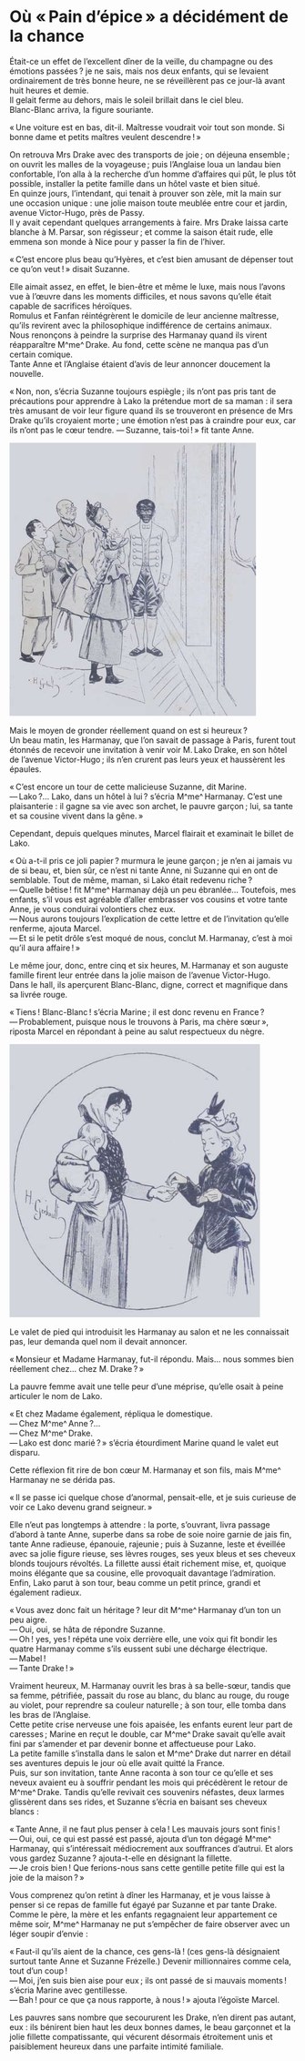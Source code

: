 # Où « Pain d’épice » a décidément de la chance

Était-ce un effet de l’excellent dîner de la veille, du champagne ou des 
émotions passées ? je ne sais, mais nos deux enfants, qui se levaient 
ordinairement de très bonne heure, ne se réveillèrent pas ce jour-là avant 
huit heures et demie.  
Il gelait ferme au dehors, mais le soleil brillait dans le ciel bleu.  
Blanc-Blanc arriva, la figure souriante.

« Une voiture est en bas, dit-il. Maîtresse voudrait voir tout son monde. 
Si bonne dame et petits maîtres veulent descendre ! »

On retrouva Mrs Drake avec des transports de joie ; on déjeuna ensemble ; 
on ouvrit les malles de la voyageuse ; puis l’Anglaise loua un landau bien 
confortable, l’on alla à la recherche d’un homme d’affaires qui pût, le plus 
tôt possible, installer la petite famille dans un hôtel vaste et bien situé.  
En quinze jours, l’intendant, qui tenait à prouver son zèle, mit la main sur 
une occasion unique : une jolie maison toute meublée entre cour et jardin, 
avenue Victor-Hugo, près de Passy.  
Il y avait cependant quelques arrangements à faire. Mrs Drake laissa carte 
blanche à M. Parsar, son régisseur ; et comme la saison était rude, elle 
emmena son monde à Nice pour y passer la fin de l’hiver.

« C’est encore plus beau qu’Hyères, et c’est bien amusant de dépenser tout 
ce qu’on veut ! » disait Suzanne.

Elle aimait assez, en effet, le bien-être et même le luxe, mais nous l’avons 
vue à l’œuvre dans les moments difficiles, et nous savons qu’elle était 
capable de sacrifices héroïques.  
Romulus et Fanfan réintégrèrent le domicile de leur ancienne maîtresse, 
qu’ils revirent avec la philosophique indifférence de certains animaux.  
Nous renonçons à peindre la surprise des Harmanay quand ils virent 
réapparaître M^me^ Drake. Au fond, cette scène ne manqua pas d’un certain 
comique.  
Tante Anne et l’Anglaise étaient d’avis de leur annoncer doucement la 
nouvelle.

« Non, non, s’écria Suzanne toujours espiègle ; ils n’ont pas pris tant 
de précautions pour apprendre à Lako la prétendue mort de sa maman : il 
sera très amusant de voir leur figure quand ils se trouveront en présence de 
Mrs Drake qu’ils croyaient morte ; une émotion n’est pas à craindre pour 
eux, car ils n’ont pas le cœur tendre.
— Suzanne, tais-toi ! » fit tante Anne.

![La famille Harmanay fit son entrée.](../images/page185.jpg)

Mais le moyen de gronder réellement quand on est si heureux ?  
Un beau matin, les Harmanay, que l’on savait de passage à Paris, furent tout 
étonnés de recevoir une invitation à venir voir M. Lako Drake, en son hôtel 
de l’avenue Victor-Hugo ; ils n’en crurent pas leurs yeux et haussèrent les 
épaules.

« C’est encore un tour de cette malicieuse Suzanne, dit Marine.  
— Lako ?… Lako, dans un hôtel à lui ? s’écria M^me^ Harmanay. C’est une 
plaisanterie : il gagne sa vie avec son archet, le pauvre garçon ; lui, sa 
tante et sa cousine vivent dans la gêne. »

Cependant, depuis quelques minutes, Marcel flairait et examinait le billet de 
Lako.

« Où a-t-il pris ce joli papier ? murmura le jeune garçon ; je n’en ai 
jamais vu de si beau, et, bien sûr, ce n’est ni tante Anne, ni Suzanne qui en 
ont de semblable. Tout de même, maman, si Lako était redevenu riche ?  
— Quelle bêtise ! fit M^me^ Harmanay déjà un peu ébranlée… Toutefois, 
mes enfants, s’il vous est agréable d’aller embrasser vos cousins et votre 
tante Anne, je vous conduirai volontiers chez eux.  
— Nous aurons toujours l’explication de cette lettre et de l’invitation qu’elle 
renferme, ajouta Marcel.  
— Et si le petit drôle s’est moqué de nous, conclut M. Harmanay, c’est à moi 
qu’il aura affaire ! »

Le même jour, donc, entre cinq et six heures, M. Harmanay et son auguste 
famille firent leur entrée dans la jolie maison de l’avenue Victor-Hugo.  
Dans le hall, ils aperçurent Blanc-Blanc, digne, correct et magnifique dans sa 
livrée rouge.

« Tiens ! Blanc-Blanc ! s’écria Marine ; il est donc revenu en 
France ?  
— Probablement, puisque nous le trouvons à Paris, ma chère sœur », 
riposta Marcel en répondant à peine au salut respectueux du nègre.  

![Suzanne était compatissante.](../images/page187.jpg)

Le valet de pied qui introduisit les Harmanay au salon et ne les connaissait 
pas, leur demanda quel nom il devait annoncer.

« Monsieur et Madame Harmanay, fut-il répondu. Mais… nous sommes bien 
réellement chez… chez M. Drake ? »

La pauvre femme avait une telle peur d’une méprise, qu’elle osait à peine 
articuler le nom de Lako.

« Et chez Madame également, répliqua le domestique.  
— Chez M^me^ Anne ?…  
— Chez M^me^ Drake.  
— Lako est donc marié ? » s’écria étourdiment Marine quand le valet eut 
disparu.

Cette réflexion fit rire de bon cœur M. Harmanay et son fils, mais M^me^ 
Harmanay ne se dérida pas.

« Il se passe ici quelque chose d’anormal, pensait-elle, et je suis curieuse 
de voir ce Lako devenu grand seigneur. »

Elle n’eut pas longtemps à attendre : la porte, s’ouvrant, livra passage 
d’abord à tante Anne, superbe dans sa robe de soie noire garnie de jais fin, 
tante Anne radieuse, épanouie, rajeunie ; puis à Suzanne, leste et 
éveillée avec sa jolie figure rieuse, ses lèvres rouges, ses yeux bleus et 
ses cheveux blonds toujours révoltés. La fillette aussi était richement 
mise, et, quoique moins élégante que sa cousine, elle provoquait davantage 
l’admiration. Enfin, Lako parut à son tour, beau comme un petit prince, grandi 
et également radieux.

« Vous avez donc fait un héritage ? leur dit M^me^ Harmanay d’un ton un peu 
aigre.  
— Oui, oui, se hâta de répondre Suzanne.  
— Oh ! yes, yes ! répéta une voix derrière elle, une voix qui fit bondir 
les quatre Harmanay comme s’ils eussent subi une décharge électrique.  
— Mabel !  
— Tante Drake ! »

Vraiment heureux, M. Harmanay ouvrit les bras à sa belle-sœur, tandis que sa 
femme, pétrifiée, passait du rose au blanc, du blanc au rouge, du rouge au 
violet, pour reprendre sa couleur naturelle ; à son tour, elle tomba dans 
les bras de l’Anglaise.  
Cette petite crise nerveuse une fois apaisée, les enfants eurent leur part de 
caresses ; Marine en reçut le double, car M^me^ Drake savait qu’elle avait 
fini par s’amender et par devenir bonne et affectueuse pour Lako.  
La petite famille s’installa dans le salon et M^me^ Drake dut narrer en détail 
ses aventures depuis le jour où elle avait quitté la France.  
Puis, sur son invitation, tante Anne raconta à son tour ce qu’elle et ses 
neveux avaient eu à souffrir pendant les mois qui précédèrent le retour de 
M^me^ Drake. Tandis qu’elle revivait ces souvenirs néfastes, deux larmes 
glissèrent dans ses rides, et Suzanne s’écria en baisant ses cheveux 
blancs :

« Tante Anne, il ne faut plus penser à cela ! Les mauvais jours sont 
finis !  
— Oui, oui, ce qui est passé est passé, ajouta d’un ton dégagé M^me^ 
Harmanay, qui s’intéressait médiocrement aux souffrances d’autrui. Et alors 
vous gardez Suzanne ? ajouta-t-elle en désignant la fillette.  
— Je crois bien ! Que ferions-nous sans cette gentille petite fille qui est 
la joie de la maison ? »

Vous comprenez qu’on retint à dîner les Harmanay, et je vous laisse à penser 
si ce repas de famille fut égayé par Suzanne et par tante Drake.  
Comme le père, la mère et les enfants regagnaient leur appartement ce même 
soir, M^me^ Harmanay ne put s’empêcher de faire observer avec un léger soupir 
d’envie :

« Faut-il qu’ils aient de la chance, ces gens-là ! (ces gens-là 
désignaient surtout tante Anne et Suzanne Frézelle.) Devenir millionnaires 
comme cela, tout d’un coup !  
— Moi, j’en suis bien aise pour eux ; ils ont passé de si mauvais 
moments ! s’écria Marine avec gentillesse.  
— Bah ! pour ce que ça nous rapporte, à nous ! » ajouta l’égoïste Marcel.

Les pauvres sans nombre que secoururent les Drake, n’en dirent pas autant, 
eux : ils bénirent bien haut les deux bonnes dames, le beau garçonnet et la 
jolie fillette compatissante, qui vécurent désormais étroitement unis et 
paisiblement heureux dans une parfaite intimité familiale.
